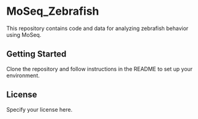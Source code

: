 # MoSeq_Zebrafish

This repository contains code and data for analyzing zebrafish behavior using MoSeq.

## Getting Started

Clone the repository and follow instructions in the README to set up your environment.

## License

Specify your license here.
